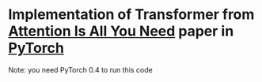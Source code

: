 # Implementation of Transformer from [Attention Is All You Need](https://arxiv.org/abs/1706.03762) paper in [PyTorch](http://pytorch.org)
Note: you need PyTorch 0.4 to run this code
